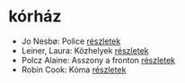 # kórház

- Jo Nesbø: Police [részletek](_details/Jo%20Nesb%C3%B8.md#id_578)
- Leiner, Laura: Közhelyek [részletek](_details/Leiner%2C%20Laura.md#id_1481)
- Polcz Alaine: Asszony a fronton [részletek](_details/Polcz%20Alaine.md#id_1443)
- Robin Cook: Kóma [részletek](_details/Robin%20Cook.md#id_94)